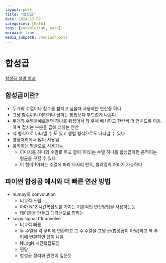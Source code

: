```yaml
---
layout: post
title: "합성곱"
date: 2024-12-02
categories: [Math]
tags: [convolution, math]
mermaid: true
media_subpath: /medias/posts
---
```


# 합성곱
[합성곱 설명 영상](https://www.youtube.com/watch?v=KuXjwB4LzSA)
## 합성곱이란?
- 두개의 수열이나 함수를 합치고 싶을때 사용하는 연산중 하나
- 그냥 함수끼리 더하거나 곱하는 방법보다 부드럽게 나온다
- 두개의 수열을예로들면 하나를 뒤집어서 좌 우에 배치하고 한칸씩 더 겹치도록 이동하며 겹치는 부분을 곱해 더하는 연산
- 식 형식으로 나타낼 수 도 있고 행렬 형식으로도 나타낼 수 있다
- 영상처리에서 많이 사용됨
- 움직이는 평균으로 사용가능
  - 이미지를 하나의 수열로 두고 합이 1이되는 수열 하나를 합성곱하면 움직이는 평균을 구할 수 있다
  - 이 합이 1이되는 수열에 따라 모서리 판독, 블러링의 처리가 가능하다
  
## 파이썬 합성곱 예시와 더 빠른 연산 방법
- numpy의 convolution 
  - 비교적 느림
  - 아마 N^2 시간복잡도를 가지는 기본적인 연산방법을 사용하는듯
  - 테이블을 만들고 대각선으로 합하는
- scipy.signal.fftconvolve
  - 비교적 빠름
  - 두 수열을 각 푸리에 변환하고 그 수 수열을 그냥 곱(합성곱이 아님)하고 역 푸리에 변환하면 답이 나옴
  - NLogN 시간복잡도임
  - 쩐당
  - 합성곱 정리와 관련이 깊은듯
